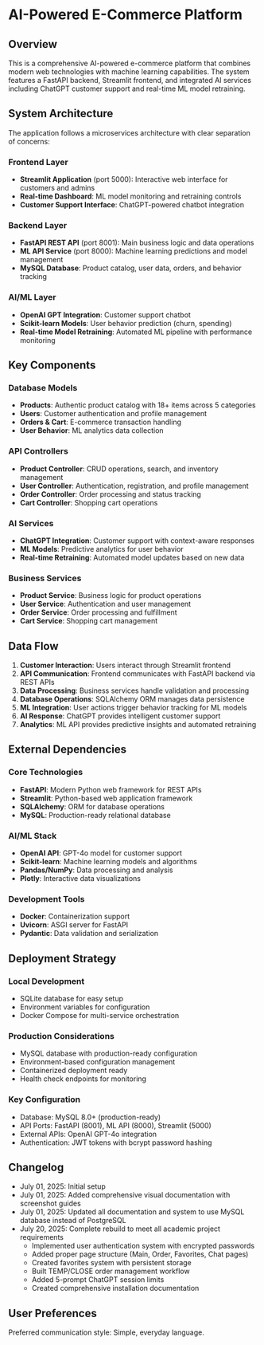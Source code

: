 # AI-Powered E-Commerce Platform

## Overview

This is a comprehensive AI-powered e-commerce platform that combines modern web technologies with machine learning capabilities. The system features a FastAPI backend, Streamlit frontend, and integrated AI services including ChatGPT customer support and real-time ML model retraining.

## System Architecture

The application follows a microservices architecture with clear separation of concerns:

### Frontend Layer
- **Streamlit Application** (port 5000): Interactive web interface for customers and admins
- **Real-time Dashboard**: ML model monitoring and retraining controls
- **Customer Support Interface**: ChatGPT-powered chatbot integration

### Backend Layer
- **FastAPI REST API** (port 8001): Main business logic and data operations
- **ML API Service** (port 8000): Machine learning predictions and model management
- **MySQL Database**: Product catalog, user data, orders, and behavior tracking

### AI/ML Layer
- **OpenAI GPT Integration**: Customer support chatbot
- **Scikit-learn Models**: User behavior prediction (churn, spending)
- **Real-time Model Retraining**: Automated ML pipeline with performance monitoring

## Key Components

### Database Models
- **Products**: Authentic product catalog with 18+ items across 5 categories
- **Users**: Customer authentication and profile management
- **Orders & Cart**: E-commerce transaction handling
- **User Behavior**: ML analytics data collection

### API Controllers
- **Product Controller**: CRUD operations, search, and inventory management
- **User Controller**: Authentication, registration, and profile management
- **Order Controller**: Order processing and status tracking
- **Cart Controller**: Shopping cart operations

### AI Services
- **ChatGPT Integration**: Customer support with context-aware responses
- **ML Models**: Predictive analytics for user behavior
- **Real-time Retraining**: Automated model updates based on new data

### Business Services
- **Product Service**: Business logic for product operations
- **User Service**: Authentication and user management
- **Order Service**: Order processing and fulfillment
- **Cart Service**: Shopping cart management

## Data Flow

1. **Customer Interaction**: Users interact through Streamlit frontend
2. **API Communication**: Frontend communicates with FastAPI backend via REST APIs
3. **Data Processing**: Business services handle validation and processing
4. **Database Operations**: SQLAlchemy ORM manages data persistence
5. **ML Integration**: User actions trigger behavior tracking for ML models
6. **AI Response**: ChatGPT provides intelligent customer support
7. **Analytics**: ML API provides predictive insights and automated retraining

## External Dependencies

### Core Technologies
- **FastAPI**: Modern Python web framework for REST APIs
- **Streamlit**: Python-based web application framework
- **SQLAlchemy**: ORM for database operations
- **MySQL**: Production-ready relational database

### AI/ML Stack
- **OpenAI API**: GPT-4o model for customer support
- **Scikit-learn**: Machine learning models and algorithms
- **Pandas/NumPy**: Data processing and analysis
- **Plotly**: Interactive data visualizations

### Development Tools
- **Docker**: Containerization support
- **Uvicorn**: ASGI server for FastAPI
- **Pydantic**: Data validation and serialization

## Deployment Strategy

### Local Development
- SQLite database for easy setup
- Environment variables for configuration
- Docker Compose for multi-service orchestration

### Production Considerations
- MySQL database with production-ready configuration
- Environment-based configuration management
- Containerized deployment ready
- Health check endpoints for monitoring

### Key Configuration
- Database: MySQL 8.0+ (production-ready)
- API Ports: FastAPI (8001), ML API (8000), Streamlit (5000)
- External APIs: OpenAI GPT-4o integration
- Authentication: JWT tokens with bcrypt password hashing

## Changelog

- July 01, 2025: Initial setup
- July 01, 2025: Added comprehensive visual documentation with screenshot guides
- July 01, 2025: Updated all documentation and system to use MySQL database instead of PostgreSQL
- July 20, 2025: Complete rebuild to meet all academic project requirements
  - Implemented user authentication system with encrypted passwords
  - Added proper page structure (Main, Order, Favorites, Chat pages)
  - Created favorites system with persistent storage
  - Built TEMP/CLOSE order management workflow
  - Added 5-prompt ChatGPT session limits
  - Created comprehensive installation documentation

## User Preferences

Preferred communication style: Simple, everyday language.